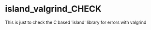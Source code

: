 # island_valgrind_CHECK
This is just to check the C based 'island' library for errors with valgrind

